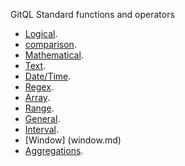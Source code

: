 GitQL Standard functions and operators

- [Logical](logical.md).
- [comparison](comparison.md).
- [Mathematical](math.md).
- [Text](string.md).
- [Date/Time](datetime.md).
- [Regex](regex.md).
- [Array](array.md).
- [Range](range.md).
- [General](other.md).
- [Interval](interval.md).
- [Window] (window.md)
- [Aggregations](aggregations.md).